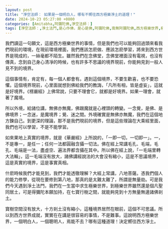```yaml
---
layout: post
title: "淨空法師： 如果是一個明白人，哪有不嚮往西方極樂淨土的道理！"
date: 2024-10-23 05:27:00 +0800
categories: [Amitabha,阿彌陀佛,淨空法師：]
tags: [淨空法師：,淨土法門,是心作佛，是心是佛,阿彌陀佛,南無阿彌陀佛,西方極樂世界,極樂世界,念佛,十念法,都攝六根,老實念佛,帶業往生,信願持名,無量壽經,華嚴經,一即一切，一切即一,不可以少善根福德因緣得生彼國,凡所有相，皆是虛妄,一切有為法，如夢幻泡影,地獄門前僧道多,魔障,道高一尺，魔高一丈,謠言止於智者,佛氏門中，有求必應,因果通三世,三尸神,祿盡人亡,福報,天地有司過之神,楞嚴經,魔境,無佛亦無魔,起心動念,邪師說法，如恆河沙,佛法重實質不重形式,起心動念,不間斷,蓮花,佛力加持,因果,持戒,身口意,五戒,持戒,果報,懺悔]
---
```


我們讀這一句願文，這是西方極樂世界的事情，但是我們也可以能夠回過頭來看我們現前的環境，在現前環境裡面，我們應該怎麽做、應該怎麽學習，將來到西方世界是現成的，一絲毫都不陌生。雖然我們在念佛堂，念佛堂裡面沒有電視，也沒有傳真，念到自己身心清凈的時候，也有許多不思議的境界現前，你能夠見到一般人見不到的境界。      

這個事情有，肯定有，每一個人都會有。遇到這個境界，不要生歡喜，也不要恐懼。這個境界現前，心里面就想到佛給我們的教誨，「凡所有相，皆是虛妄」，這就是好境界。《楞嚴經》上佛常說，只要不理會它，就都是好境界。如果一理會，就著了魔境。      

所以外境，給諸位講，無佛亦無魔，佛跟魔就是心裡頭的轉變。一念覺，是佛、是佛境界；一念迷，是魔境界；覺、迷之間。外境確實是無佛亦無魔，我們在這個地方鍊自己。到更深的理論，那不是我們現前的境界，但是這些理論在大乘經里面，我們也可以學習，不是不能學習。      

如來果地上真實的境界，就是《華嚴經》上所說的，「一即一切，一切即一」。一，不是專一，是任一；任何一法都圓融含攝一切法。佛在經上常講毛孔、毛端，毛孔、毛端是一法，盡虛空、遍法界都含攝在其中。所以佛在經上說，「一毛端里轉大法輪」，這一毛端沒有放大，諸佛講經說法的大會沒有縮小，這是不思議境界，這是真實的境界，這是事實真相。      

什麽時候我們才能見到，我們才能透徹理解？大經上常講，八地菩薩。憑我們個人的能力修學，從現在要修到第八地，那真的是太難太難了，所謂是無量劫。可是我們今天遇到淨土法門，我們在一生當中求生極樂世界，到極樂世界雖然還是個凡聖同居土，可是得彌陀本願加持，在七寶行樹之間，就能夠見到十方無量無邊諸佛剎土。        

寶樹空間沒有放大，十方剎土沒有縮小，這種境界居然在眼前，這個不可思議。所以到西方世界成就，實實在在講是很容易的事情，不是難事。這說明西方極樂世界，一個明白人，一個聰明人，焉能不去？哪有這種道理！決定嚮往西方淨土。        